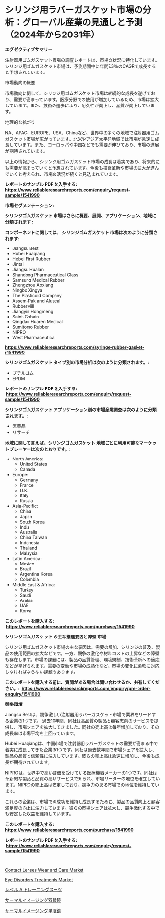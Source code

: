 <p><h1>シリンジ用ラバーガスケット市場の分析：グローバル産業の見通しと予測（2024年から2031年）</h1></p><p><strong>エグゼクティブサマリー</strong></p>
<p><p>注射器用ゴムガスケット市場の調査レポートは、市場の状況に特化しています。シリンジ用ゴムガスケット市場は、予測期間中に年間7.3％のCAGRで成長すると予想されています。</p><p>市場動向の概要</p><p>市場動向に関して、シリンジ用ゴムガスケット市場は継続的な成長を遂げており、需要が高まっています。医療分野での使用が増加しているため、市場は拡大しています。また、技術の進歩により、耐久性が向上し、品質が向上しています。</p><p>地理的な拡がり</p><p>NA、APAC、EUROPE、USA、Chinaなど、世界中の多くの地域で注射器用ゴムガスケット市場が広がっています。北米やアジア太平洋地域では市場が急速に成長しています。また、ヨーロッパや中国などでも需要が伸びており、市場の進展が期待されています。</p><p>以上の情報から、シリンジ用ゴムガスケット市場の成長は着実であり、将来的にも需要が高まっていくと予想されています。今後も技術革新や市場の拡大が進んでいくと考えられ、市場の活況が続くと見込まれています。</p></p>
<p><strong>レポートのサンプル PDF を入手する: <a href="https://www.reliableresearchreports.com/enquiry/request-sample/1541990">https://www.reliableresearchreports.com/enquiry/request-sample/1541990</a></strong></p>
<p><strong>市場セグメンテーション:</strong></p>
<p><strong> シリンジゴムガスケット 市場はさらに概要、展開、アプリケーション、地域に分類されます :</strong></p>
<p><strong>コンポーネントに関しては、 シリンジゴムガスケット 市場は次のように分類されます: &nbsp;</strong></p>
<p><ul><li>Jiangsu Best</li><li>Hubei Huaqiang</li><li>Hebei First Rubber</li><li>Jintai</li><li>Jiangsu Hualan</li><li>Shandong Pharmaceutical Glass</li><li>Samsung Medical Rubber</li><li>Zhengzhou Aoxiang</li><li>Ningbo Xingya</li><li>The Plasticoid Company</li><li>Assem-Pak and Aluseal</li><li>RubberMill</li><li>Jiangyin Hongmeng</li><li>Saint-Gobain</li><li>Qingdao Huaren Medical</li><li>Sumitomo Rubber</li><li>NIPRO</li><li>West Pharmaceutical</li></ul></p>
<p><strong><a href="https://www.reliableresearchreports.com/syringe-rubber-gasket-r1541990">https://www.reliableresearchreports.com/syringe-rubber-gasket-r1541990</a></strong></p>
<p><strong> シリンジゴムガスケット タイプ別の市場分析は次のように分類されます。:</strong></p>
<p><ul><li>ブチルゴム</li><li>EPDM</li></ul></p>
<p><strong>レポートのサンプル PDF を入手する: &nbsp;<a href="https://www.reliableresearchreports.com/enquiry/request-sample/1541990">https://www.reliableresearchreports.com/enquiry/request-sample/1541990</a></strong></p>
<p><strong> シリンジゴムガスケット アプリケーション別の市場産業調査は次のように分類されます。:</strong></p>
<p><ul><li>医薬品</li><li>リサーチ</li></ul></p>
<p><strong>地域に関して言えば、シリンジゴムガスケット 地域ごとに利用可能なマーケットプレーヤーは次のとおりです。:</strong></p>
<p><ul>
    <li>
        North America:
        <ul>
            <li>United States</li>
            <li>Canada</li>
        </ul>
    </li>
    <li>
        Europe:
        <ul>
            <li>Germany</li>
            <li>France</li>
            <li>U.K.</li>
            <li>Italy</li>
            <li>Russia</li>
        </ul>
    </li>
    <li>
        Asia-Pacific:
        <ul>
            <li>China</li>
            <li>Japan</li>
            <li>South Korea</li>
            <li>India</li>
            <li>Australia</li>
            <li>China Taiwan</li>
            <li>Indonesia</li>
            <li>Thailand</li>
            <li>Malaysia</li>
        </ul>
    </li>
    <li>
        Latin America:
        <ul>
            <li>Mexico</li>
            <li>Brazil</li>
            <li>Argentina Korea</li>
            <li>Colombia</li>
        </ul>
    </li>
    <li>
        Middle East & Africa:
        <ul>
            <li>Turkey</li>
            <li>Saudi</li>
            <li>Arabia</li>
            <li>UAE</li>
            <li>Korea</li>
        </ul>
    </li>
    </ul></p>
<p><strong>このレポートを購入する: &nbsp;<a href="https://www.reliableresearchreports.com/purchase/1541990">https://www.reliableresearchreports.com/purchase/1541990</a></strong></p>
<p><strong>シリンジゴムガスケット の主な推進要因と障壁 市場</strong></p>
<p><p>シリンジ用ゴムガスケット市場の主な要因は、需要の増加、シリンジの普及、製品の使用範囲の拡大などです。一方、競争の激化や材料コストの上昇などの障壁も存在します。市場の課題には、製品の品質管理、環境規制、技術革新への適応などが挙げられます。需要の変動や市場の成熟化など、市場の変化に柔軟に対応しなければならない課題もあります。</p></p>
<p><strong>このレポートを購入する前に、質問がある場合は問い合わせるか、共有してください。:&nbsp; <a href="https://www.reliableresearchreports.com/enquiry/pre-order-enquiry/1541990">https://www.reliableresearchreports.com/enquiry/pre-order-enquiry/1541990</a></strong></p>
<p><strong>競争環境</strong></p>
<p><p>Jiangsu Bestは、競争激しい注射器用ラバーガスケット市場で業界をリードする企業の1つです。 過去10年間、同社は高品質の製品と顧客志向のサービスを提供し、市場シェアを拡大してきました。同社の売上高は毎年増加しており、その成長率は市場平均を上回っています。</p><p>Hubei Huaqiangは、中国市場で注射器用ラバーガスケットの需要が高まる中で着実に成長してきた企業の1つです。同社は過去数年間で市場シェアを拡大し、製品の品質と信頼性に注力しています。彼らの売上高は急速に増加し、今後も成長が期待されています。</p><p>NIPROは、世界中で高い評価を受けている医療機器メーカーの1つです。同社は革新的な製品と品質の高いサービスで知られ、市場リーダーの地位を確立しています。NIPROの売上高は安定しており、競争力のある市場での地位を維持しています。</p><p>これらの企業は、市場での成功を維持し成長するために、製品の品質向上と顧客満足度の向上に注力しています。彼らの市場シェアは拡大し、競争激化する中でも安定した収益を維持しています。</p></p>
<p><strong>このレポートを購入する: &nbsp; <a href="https://www.reliableresearchreports.com/purchase/1541990">https://www.reliableresearchreports.com/purchase/1541990</a></strong></p>
<p><strong>レポートのサンプル PDF を入手する: &nbsp;<a href="https://www.reliableresearchreports.com/enquiry/request-sample/1541990">https://www.reliableresearchreports.com/enquiry/request-sample/1541990</a></strong><strong></strong></p>
<p>&nbsp;</p>
<p><p><a href="https://github.com/lataunyatinikmelvin59ilbd0dv/Market-Research-Report-List-2/blob/main/contact-lenses-wear-and-care-market.md">Contact Lenses Wear and Care Market</a></p><p><a href="https://github.com/arionmp/Market-Research-Report-List-3/blob/main/eye-disorders-treatments-market.md">Eye Disorders Treatments Market</a></p><p><a href="https://medium.com/@demarcuskuhlman/%E3%83%AC%E3%83%99%E3%83%ABa%E3%83%88%E3%83%AC%E3%83%BC%E3%83%8B%E3%83%B3%E3%82%B0%E3%82%B9%E3%83%BC%E3%83%84%E5%B8%82%E5%A0%B4%E8%A6%8F%E6%A8%A1-%E5%B8%82%E5%A0%B4%E5%B1%95%E6%9C%9B%E3%81%A8%E5%B8%82%E5%A0%B4%E4%BA%88%E6%B8%AC-2024%E5%B9%B4%E3%81%8B%E3%82%892031%E5%B9%B4%E3%81%BE%E3%81%A7-8bb8e483b8cd">レベル A トレーニングスーツ</a></p><p><a href="https://github.com/TerrellConn/Market-Research-Report-List-1/blob/main/790226656036.md">サーマルイメージング双眼鏡</a></p><p><a href="https://github.com/schmahlson/Market-Research-Report-List-1/blob/main/159655656035.md">サーマルイメージング単眼鏡</a></p></p>